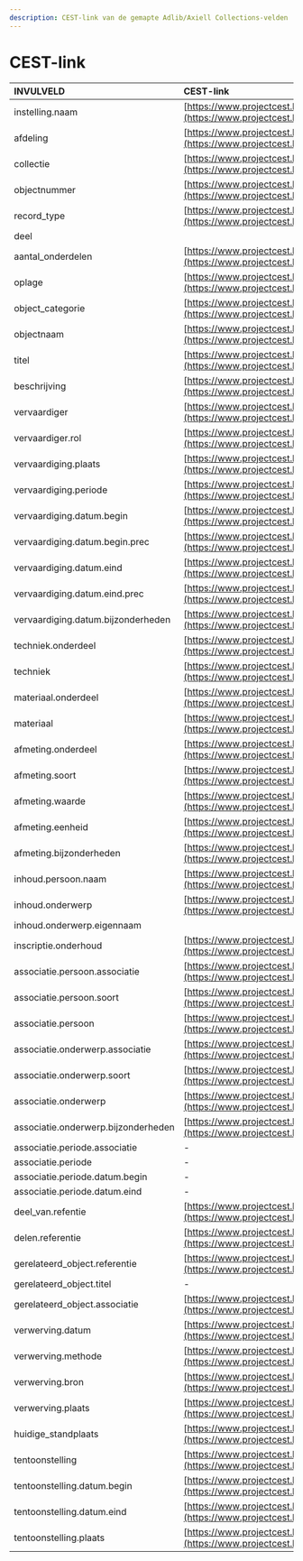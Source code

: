 ```yaml
---
description: CEST-link van de gemapte Adlib/Axiell Collections-velden
---
```


# CEST-link

| INVULVELD | CEST-link |
| :--- | :--- |
| instelling.naam | [https://www.projectcest.be/wiki/Publicatie:Invulboek\_objecten/Veld/Naam\_bewaarinstelling](https://www.projectcest.be/wiki/Publicatie:Invulboek_objecten/Veld/Naam_bewaarinstelling) |
| afdeling | [https://www.projectcest.be/wiki/Publicatie:Invulboek\_objecten/Veld/Afdeling\_bewaarinstelling](https://www.projectcest.be/wiki/Publicatie:Invulboek_objecten/Veld/Afdeling_bewaarinstelling) |
| collectie | [https://www.projectcest.be/wiki/Publicatie:Invulboek\_objecten/Veld/Naam\_collectie](https://www.projectcest.be/wiki/Publicatie:Invulboek_objecten/Veld/Naam_collectie) |
| objectnummer | [https://www.projectcest.be/wiki/Publicatie:Invulboek\_objecten/Veld/Waarde\_objectnummer](https://www.projectcest.be/wiki/Publicatie:Invulboek_objecten/Veld/Waarde_objectnummer) |
| record\_type | [https://www.projectcest.be/wiki/Publicatie:Invulboek\_objecten/Veld/Term\_catalogiseringsniveau](https://www.projectcest.be/wiki/Publicatie:Invulboek_objecten/Veld/Term_catalogiseringsniveau) |
| deel |  |
| aantal\_onderdelen | [https://www.projectcest.be/wiki/Publicatie:Invulboek\_objecten/Veld/Aantal\_onderdelen](https://www.projectcest.be/wiki/Publicatie:Invulboek_objecten/Veld/Aantal_onderdelen) |
| oplage | [https://www.projectcest.be/wiki/Publicatie:Invulboek\_objecten/Veld/Oplagenummer](https://www.projectcest.be/wiki/Publicatie:Invulboek_objecten/Veld/Oplagenummer) |
| object\_categorie | [https://www.projectcest.be/wiki/Publicatie:Invulboek\_objecten/Veld/Term\_objectcategorie](https://www.projectcest.be/wiki/Publicatie:Invulboek_objecten/Veld/Term_objectcategorie) |
| objectnaam | [https://www.projectcest.be/wiki/Publicatie:Invulboek\_objecten/Veld/Term\_objectnaam](https://www.projectcest.be/wiki/Publicatie:Invulboek_objecten/Veld/Term_objectnaam) |
| titel | [https://www.projectcest.be/wiki/Publicatie:Invulboek\_objecten/Veld/Titel](https://www.projectcest.be/wiki/Publicatie:Invulboek_objecten/Veld/Titel) |
| beschrijving | [https://www.projectcest.be/wiki/Publicatie:Invulboek\_objecten/Veld/Korte\_beschrijving](https://www.projectcest.be/wiki/Publicatie:Invulboek_objecten/Veld/Korte_beschrijving) |
| vervaardiger | [https://www.projectcest.be/wiki/Publicatie:Invulboek\_objecten/Veld/Naam\_vervaardiger](https://www.projectcest.be/wiki/Publicatie:Invulboek_objecten/Veld/Naam_vervaardiger) |
| vervaardiger.rol | [https://www.projectcest.be/wiki/Publicatie:Invulboek\_objecten/Veld/Rol\_vervaardiger](https://www.projectcest.be/wiki/Publicatie:Invulboek_objecten/Veld/Rol_vervaardiger) |
| vervaardiging.plaats | [https://www.projectcest.be/wiki/Publicatie:Invulboek\_objecten/Veld/Naam\_plaats\_vervaardiging](https://www.projectcest.be/wiki/Publicatie:Invulboek_objecten/Veld/Naam_plaats_vervaardiging) |
| vervaardiging.periode | [https://www.projectcest.be/wiki/Publicatie:Invulboek\_objecten/Veld/Periode](https://www.projectcest.be/wiki/Publicatie:Invulboek_objecten/Veld/Periode) |
| vervaardiging.datum.begin | [https://www.projectcest.be/wiki/Publicatie:Invulboek\_objecten/Veld/Begindatum](https://www.projectcest.be/wiki/Publicatie:Invulboek_objecten/Veld/Begindatum) |
| vervaardiging.datum.begin.prec | [https://www.projectcest.be/wiki/Publicatie:Invulboek\_objecten/Veld/Precisie\_begindatum](https://www.projectcest.be/wiki/Publicatie:Invulboek_objecten/Veld/Precisie_begindatum) |
| vervaardiging.datum.eind | [https://www.projectcest.be/wiki/Publicatie:Invulboek\_objecten/Veld/Einddatum](https://www.projectcest.be/wiki/Publicatie:Invulboek_objecten/Veld/Einddatum) |
| vervaardiging.datum.eind.prec | [https://www.projectcest.be/wiki/Publicatie:Invulboek\_objecten/Veld/Precisie\_einddatum](https://www.projectcest.be/wiki/Publicatie:Invulboek_objecten/Veld/Precisie_einddatum) |
| vervaardiging.datum.bijzonderheden | [https://www.projectcest.be/wiki/Publicatie:Invulboek\_objecten/Element/Bijzonderheden\_vervaardiging](https://www.projectcest.be/wiki/Publicatie:Invulboek_objecten/Element/Bijzonderheden_vervaardiging) |
| techniek.onderdeel | [https://www.projectcest.be/wiki/Publicatie:Invulboek\_objecten/Veld/Onderdeel\_techniek](https://www.projectcest.be/wiki/Publicatie:Invulboek_objecten/Veld/Onderdeel_techniek) |
| techniek | [https://www.projectcest.be/wiki/Publicatie:Invulboek\_objecten/Veld/Term\_techniek](https://www.projectcest.be/wiki/Publicatie:Invulboek_objecten/Veld/Term_techniek) |
| materiaal.onderdeel | [https://www.projectcest.be/wiki/Publicatie:Invulboek\_objecten/Veld/Onderdeel\_materiaal](https://www.projectcest.be/wiki/Publicatie:Invulboek_objecten/Veld/Onderdeel_materiaal) |
| materiaal | [https://www.projectcest.be/wiki/Publicatie:Invulboek\_objecten/Veld/Term\_materiaal](https://www.projectcest.be/wiki/Publicatie:Invulboek_objecten/Veld/Term_materiaal) |
| afmeting.onderdeel | [https://www.projectcest.be/wiki/Publicatie:Invulboek\_objecten/Veld/Onderdeel\_afmeting](https://www.projectcest.be/wiki/Publicatie:Invulboek_objecten/Veld/Onderdeel_afmeting) |
| afmeting.soort | [https://www.projectcest.be/wiki/Publicatie:Invulboek\_objecten/Veld/Beschrijving\_afmeting](https://www.projectcest.be/wiki/Publicatie:Invulboek_objecten/Veld/Beschrijving_afmeting) |
| afmeting.waarde | [https://www.projectcest.be/wiki/Publicatie:Invulboek\_objecten/Veld/Waarde\_afmeting](https://www.projectcest.be/wiki/Publicatie:Invulboek_objecten/Veld/Waarde_afmeting) |
| afmeting.eenheid | [https://www.projectcest.be/wiki/Publicatie:Invulboek\_objecten/Veld/Eenheid\_afmeting](https://www.projectcest.be/wiki/Publicatie:Invulboek_objecten/Veld/Eenheid_afmeting) |
| afmeting.bijzonderheden | [https://www.projectcest.be/wiki/Publicatie:Invulboek\_objecten/Veld/Toelichting\_afmeting](https://www.projectcest.be/wiki/Publicatie:Invulboek_objecten/Veld/Toelichting_afmeting) |
| inhoud.persoon.naam | [https://www.projectcest.be/wiki/Publicatie:Invulboek\_objecten/Veld/Naam\_afgebeelde\_persoon\_of\_instelling](https://www.projectcest.be/wiki/Publicatie:Invulboek_objecten/Veld/Naam_afgebeelde_persoon_of_instelling) |
| inhoud.onderwerp | [https://www.projectcest.be/wiki/Publicatie:Invulboek\_objecten/Veld/Naam\_afgebeelde\_gebeurtenis](https://www.projectcest.be/wiki/Publicatie:Invulboek_objecten/Veld/Naam_afgebeelde_gebeurtenis) |
| inhoud.onderwerp.eigennaam |  |
| inscriptie.onderhoud | [https://www.projectcest.be/wiki/Publicatie:Invulboek\_objecten/Veld/Inhoud\_opschrift](https://www.projectcest.be/wiki/Publicatie:Invulboek_objecten/Veld/Inhoud_opschrift) |
| associatie.persoon.associatie | [https://www.projectcest.be/wiki/Publicatie:Invulboek\_objecten/Veld/Term\_associatie\_persoon\_of\_instelling](https://www.projectcest.be/wiki/Publicatie:Invulboek_objecten/Veld/Term_associatie_persoon_of_instelling) |
| associatie.persoon.soort | [https://www.projectcest.be/wiki/Publicatie:Invulboek\_objecten/Veld/Type\_geassocieerde\_persoon\_of\_instelling](https://www.projectcest.be/wiki/Publicatie:Invulboek_objecten/Veld/Type_geassocieerde_persoon_of_instelling) |
| associatie.persoon | [https://www.projectcest.be/wiki/Publicatie:Invulboek\_objecten/Veld/Naam\_geassocieerde\_persoon\_of\_instelling](https://www.projectcest.be/wiki/Publicatie:Invulboek_objecten/Veld/Naam_geassocieerde_persoon_of_instelling) |
| associatie.onderwerp.associatie | [https://www.projectcest.be/wiki/Publicatie:Invulboek\_objecten/Veld/Term\_associatie\_concept](https://www.projectcest.be/wiki/Publicatie:Invulboek_objecten/Veld/Term_associatie_concept) |
| associatie.onderwerp.soort | [https://www.projectcest.be/wiki/Publicatie:Invulboek\_objecten/Veld/Type\_geassocieerd\_concept](https://www.projectcest.be/wiki/Publicatie:Invulboek_objecten/Veld/Type_geassocieerd_concept) |
| associatie.onderwerp | [https://www.projectcest.be/wiki/Publicatie:Invulboek\_objecten/Veld/Naam\_geassocieerd\_concept](https://www.projectcest.be/wiki/Publicatie:Invulboek_objecten/Veld/Naam_geassocieerd_concept) |
| associatie.onderwerp.bijzonderheden | [https://www.projectcest.be/wiki/Publicatie:Invulboek\_objecten/Veld/Toelichting\_associatie\_concept](https://www.projectcest.be/wiki/Publicatie:Invulboek_objecten/Veld/Toelichting_associatie_concept) |
| associatie.periode.associatie | - |
| associatie.periode | - |
| associatie.periode.datum.begin | - |
| associatie.periode.datum.eind | - |
| deel\_van.refentie | [https://www.projectcest.be/wiki/Publicatie:Invulboek\_objecten/Veld/Identificatie\_gerelateerd\_object](https://www.projectcest.be/wiki/Publicatie:Invulboek_objecten/Veld/Identificatie_gerelateerd_object) |
| delen.referentie | [https://www.projectcest.be/wiki/Publicatie:Invulboek\_objecten/Veld/Identificatie\_gerelateerd\_object](https://www.projectcest.be/wiki/Publicatie:Invulboek_objecten/Veld/Identificatie_gerelateerd_object) |
| gerelateerd\_object.referentie | [https://www.projectcest.be/wiki/Publicatie:Invulboek\_objecten/Veld/Identificatie\_gerelateerd\_object](https://www.projectcest.be/wiki/Publicatie:Invulboek_objecten/Veld/Identificatie_gerelateerd_object) |
| gerelateerd\_object.titel | - |
| gerelateerd\_object.associatie | [https://www.projectcest.be/wiki/Publicatie:Invulboek\_objecten/Veld/Type\_relatie\_object](https://www.projectcest.be/wiki/Publicatie:Invulboek_objecten/Veld/Type_relatie_object) |
| verwerving.datum | [https://www.projectcest.be/wiki/Publicatie:Invulboek\_objecten/Veld/Waarde\_verwervingsdatum](https://www.projectcest.be/wiki/Publicatie:Invulboek_objecten/Veld/Waarde_verwervingsdatum) |
| verwerving.methode | [https://www.projectcest.be/wiki/Publicatie:Invulboek\_objecten/Veld/Term\_verwervingsmethode](https://www.projectcest.be/wiki/Publicatie:Invulboek_objecten/Veld/Term_verwervingsmethode) |
| verwerving.bron | [https://www.projectcest.be/wiki/Publicatie:Invulboek\_objecten/Veld/Naam\_verwervingsbron](https://www.projectcest.be/wiki/Publicatie:Invulboek_objecten/Veld/Naam_verwervingsbron) |
| verwerving.plaats | [https://www.projectcest.be/wiki/Publicatie:Invulboek\_objecten/Veld/Plaats\_verwervingsbron](https://www.projectcest.be/wiki/Publicatie:Invulboek_objecten/Veld/Plaats_verwervingsbron) |
| huidige\_standplaats | [https://www.projectcest.be/wiki/Publicatie:Invulboek\_objecten/Veld/Identificatie\_huidige\_standplaats](https://www.projectcest.be/wiki/Publicatie:Invulboek_objecten/Veld/Identificatie_huidige_standplaats) |
| tentoonstelling | [https://www.projectcest.be/wiki/Publicatie:Invulboek\_objecten/Veld/Waarde\_titel\_gebeurtenis](https://www.projectcest.be/wiki/Publicatie:Invulboek_objecten/Veld/Waarde_titel_gebeurtenis) |
| tentoonstelling.datum.begin | [https://www.projectcest.be/wiki/Publicatie:Invulboek\_objecten/Veld/Begindatum\_gebeurtenis](https://www.projectcest.be/wiki/Publicatie:Invulboek_objecten/Veld/Begindatum_gebeurtenis) |
| tentoonstelling.datum.eind | [https://www.projectcest.be/wiki/Publicatie:Invulboek\_objecten/Veld/Einddatum\_gebeurtenis](https://www.projectcest.be/wiki/Publicatie:Invulboek_objecten/Veld/Einddatum_gebeurtenis) |
| tentoonstelling.plaats | [https://www.projectcest.be/wiki/Publicatie:Invulboek\_objecten/Veld/Naam\_locatie\_gebeurtenis](https://www.projectcest.be/wiki/Publicatie:Invulboek_objecten/Veld/Naam_locatie_gebeurtenis) |

